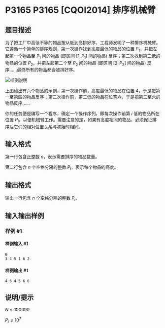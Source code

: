 # P3165 P3165 [CQOI2014] 排序机械臂

## 题目描述

为了把工厂中高低不等的物品按从低到高排好序，工程师发明了一种排序机械臂。它遵循一个简单的排序规则，第一次操作找到高度最低的物品的位置 $P_1$，并把左起第一个物品至 $P_1$ 间的物品 (即区间 $[1,P_1]$ 间的物品) 反序；第二次找到第二低的物品的位置 $P_2$，并把左起第二个至 $P_2$ 间的物品 (即区间 $[2,P_2]$ 间的物品) 反序……最终所有的物品都会被排好序。

![样例说明](https://cdn.luogu.com.cn/upload/pic/15642.png)

上图给出有六个物品的示例，第一次操作前，高度最低的物品在位置 $4$，于是把第一至第四的物品反序；第二次操作前，第二低的物品在位罝六，于是把第二至六的物品反序……

你的任务便是编写一个程序，确定一个操作序列，即每次操作前第 $i$ 低的物品所在位置 $P_i$，以便机械臂工作。需要注意的是，如果有高度相同的物品，必须保证排序后它们的相对位置关系与初始时相同。

## 输入格式

第一行包含正整数 $n$，表示需要排序的物品数量。

第二行包含 $n$ 个空格分隔的整数 $P_i$，表示每个物品的高度。

## 输出格式

输出一行包含 $n$ 个空格分隔的整数 $P_i$。

## 输入输出样例

### 样例 #1

#### 样例输入 #1

```
6
3 4 5 1 6 2
```

#### 样例输出 #1

```
4 6 4 5 6 6
```

## 说明/提示

$N \le 100000$

$P_i \le 10^7$
